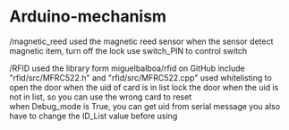 # Arduino-mechanism

/magnetic_reed 
used the magnetic reed sensor 
when the sensor detect magnetic item, turn off the lock
use switch_PIN to control switch

/RFID
used the library form miguelbalboa/rfid on GitHub
include "rfid/src/MFRC522.h" and "rfid/src/MFRC522.cpp"
used whitelisting to open the door when the uid of card is in list
lock the door when the uid is not in list, so you can use the wrong card to reset  
when Debug_mode is True, you can get uid from serial message
you also have to change the ID_List value before using

